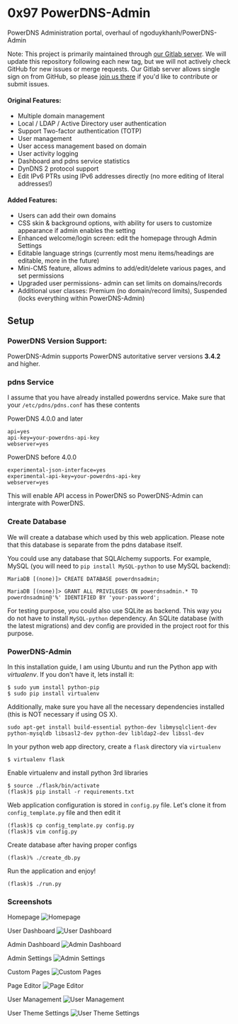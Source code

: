 # 0x97 PowerDNS-Admin
PowerDNS Administration portal, overhaul of ngoduykhanh/PowerDNS-Admin

Note: This project is primarily maintained through [our Gitlab server](https://git.omicroninteractive.com/0x97/powerdns-admin). We will update this repository following each new tag, but we will not actively check GitHub for new issues or merge requests. Our Gitlab server allows single sign on from GitHub, so please [join us there](https://git.omicroninteractive.com/0x97/powerdns-admin) if you'd like to contribute or submit issues.

#### Original Features:
- Multiple domain management
- Local / LDAP / Active Directory user authentication
- Support Two-factor authentication (TOTP)
- User management
- User access management based on domain
- User activity logging
- Dashboard and pdns service statistics
- DynDNS 2 protocol support
- Edit IPv6 PTRs using IPv6 addresses directly (no more editing of literal addresses!)
 
#### Added Features:
 - Users can add their own domains
 - CSS skin & background options, with ability for users to customize appearance if admin enables the setting
 - Enhanced welcome/login screen: edit the homepage through Admin Settings
 - Editable language strings (currently most menu items/headings are editable, more in the future)
 - Mini-CMS feature, allows admins to add/edit/delete various pages, and set permissions 
 - Upgraded user permissions- admin can set limits on domains/records
 - Additional user classes: Premium (no domain/record limits), Suspended (locks everything within PowerDNS-Admin)
 

## Setup

### PowerDNS Version Support:
PowerDNS-Admin supports PowerDNS autoritative server versions **3.4.2** and higher. 

### pdns Service
I assume that you have already installed powerdns service. Make sure that your `/etc/pdns/pdns.conf` has these contents

PowerDNS 4.0.0 and later
```
api=yes
api-key=your-powerdns-api-key
webserver=yes
```

PowerDNS before 4.0.0
```
experimental-json-interface=yes
experimental-api-key=your-powerdns-api-key
webserver=yes
```

This will enable API access in PowerDNS so PowerDNS-Admin can intergrate with PowerDNS.

### Create Database
We will create a database which used by this web application. Please note that this database is separate from the pdns database itself.

You could use any database that SQLAlchemy supports. For example, MySQL (you will need to `pip install MySQL-python` to use MySQL backend):
```
MariaDB [(none)]> CREATE DATABASE powerdnsadmin;

MariaDB [(none)]> GRANT ALL PRIVILEGES ON powerdnsadmin.* TO powerdnsadmin@'%' IDENTIFIED BY 'your-password';
```
For testing purpose, you could also use SQLite as backend. This way you do not have to install `MySQL-python` dependency. 
An SQLite database (with the latest migrations) and dev config are provided in the project root for this purpose.


### PowerDNS-Admin

In this installation guide, I am using Ubuntu and run the Python app with *virtualenv*. If you don't have it, lets install it:
```
$ sudo yum install python-pip
$ sudo pip install virtualenv
```

Additionally, make sure you have all the necessary dependencies installed (this is NOT necessary if using OS X).
```
sudo apt-get install build-essential python-dev libmysqlclient-dev python-mysqldb libsasl2-dev python-dev libldap2-dev libssl-dev
```

In your python web app directory, create a `flask` directory via `virtualenv`
```
$ virtualenv flask
```

Enable virtualenv and install python 3rd libraries
```
$ source ./flask/bin/activate
(flask)$ pip install -r requirements.txt
```

Web application configuration is stored in `config.py` file. Let's clone it from `config_template.py` file and then edit it
```
(flask)$ cp config_template.py config.py 
(flask)$ vim config.py
```

Create database after having proper configs
```
(flask)% ./create_db.py
```


Run the application and enjoy!
```
(flask)$ ./run.py
```

### Screenshots

Homepage
![Homepage](http://i.imgur.com/Kvun0op.png)

User Dashboard
![User Dashboard](http://i.imgur.com/Gc4w36K.png)

Admin Dashboard
![Admin Dashboard](http://i.imgur.com/LOmYLmt.png)

Admin Settings
![Admin Settings](http://i.imgur.com/pt7nV96.png)

Custom Pages
![Custom Pages](http://i.imgur.com/yy0f6fA.png)

Page Editor
![Page Editor](http://i.imgur.com/ZzzQqvs.png)

User Management
![User Management](http://i.imgur.com/r059y1C.png)

User Theme Settings
![User Theme Settings](http://i.imgur.com/K9Z3EeZ.png)
